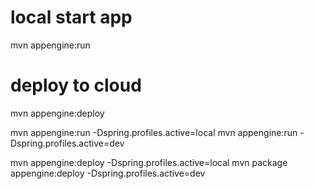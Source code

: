 # local start app
 mvn appengine:run

# deploy to cloud
 mvn appengine:deploy

mvn appengine:run -Dspring.profiles.active=local
mvn appengine:run -Dspring.profiles.active=dev


mvn appengine:deploy -Dspring.profiles.active=local
mvn package appengine:deploy -Dspring.profiles.active=dev